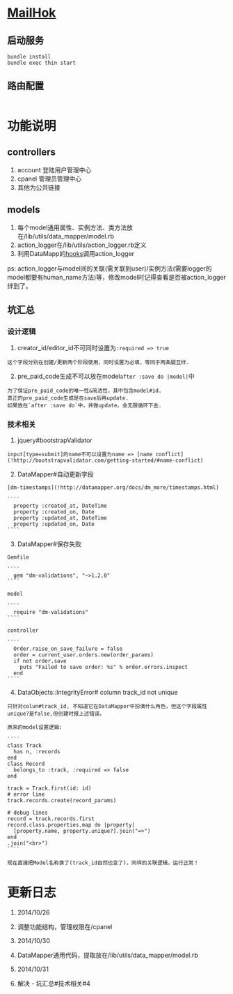 # [MailHok](http://mailhok.cn/)

## 启动服务

````
bundle install
bundle exec thin start
````

## 路由配置 

````
````

# 功能说明 

## controllers

  1. account 登陆用户管理中心
  2. cpanel 管理员管理中心
  3. 其他为公共链接

## models

  1. 每个model通用属性、实例方法、类方法放在/lib/utils/data_mapper/model.rb
  2. action_logger在/lib/utils/action_logger.rb定义
  3. 利用DataMapp的[hooks](!http://datamapper.org/docs/callbacks.html)调用action_logger

  ps: action_logger与model间的关联(需关联到user)/实例方法(需要logger的model都要有human_name方法)等，修改model时记得查看是否被action_logger绊到了。

## 坑汇总

### 设计逻辑

  1. creator_id/editor_id不可同时设置为`:required => true`

    这个字段分别在创建/更新两个阶段使用，同时设置为必填，等同于两条腿互绊.

  2. pre_paid_code生成不可以放在model`after :save do |model|`中

    为了保证pre_paid_code的唯一性&简洁性，其中包含model#id.
    真正的pre_paid_code生成是在save后再update.
    如果放在`after :save do`中，并做update，会无限循环下去.


### 技术相关

  1. jquery#bootstrapValidator

    input[type=submit]的name不可以设置为name => [name conflict](!http://bootstrapvalidator.com/getting-started/#name-conflict)

  2. DataMapper#自动更新字段

    [dm-timestamps](!http://datamapper.org/docs/dm_more/timestamps.html)

    ````
      property :created_at, DateTime
      property :created_on, Date
      property :updated_at, DateTime
      property :updated_on, Date
    ````

  3. DataMapper#保存失败

    Gemfile

    ````
      gem "dm-validations", "~>1.2.0"
    ````

    model

    ````
      require "dm-validations"
    ````

    controller

    ````
      Order.raise_on_save_failure = false
      order = current_user.orders.new(order_params)
      if not order.save
        puts "Failed to save order: %s" % order.errors.inspect
      end
    ````

  4. DataObjects::IntegrityError# column track_id not unique

    只针对colun#track_id, 不知道它在DataMapper中扮演什么角色，但这个字段属性unique?是false,但创建时报上述错误。

    原来的model设置逻辑:

    ````
    class Track
      has n, :records
    end
    class Record
      belongs_to :track, :required => false
    end

    track = Track.first(id: id)
    # error line
    track.records.create(record_params)

    # debug lines
    record = track.records.first
    record.class.properties.map do |property|
      [property.name, property.unique?].join("=>")
    end
    .join("<br>")
    ````

    现在直接把Model名称换了(track_id自然也变了)，同样的关联逻辑，运行正常！

# 更新日志

1. 2014/10/26

  1. 调整功能结构，管理权限在/cpanel

2. 2014/10/30
  
  1. DataMapper通用代码，提取放在/lib/utils/data_mapper/model.rb

3. 2014/10/31

  1. 解决 - 坑汇总#技术相关#4
